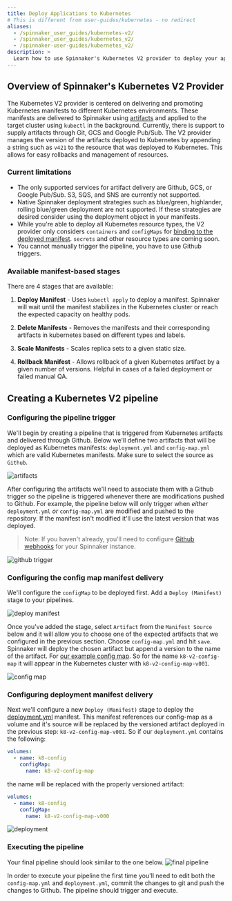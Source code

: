 ```yaml
---
title: Deploy Applications to Kubernetes
# This is different from user-guides/kubernetes - no redirect
aliases:
  - /spinnaker_user_guides/kubernetes-v2/
  - /spinnaker_user_guides/kubernetes_v2/
  - /spinnaker-user-guides/kubernetes_v2/
description: >
  Learn how to use Spinnaker's Kubernetes V2 provider to deploy your applications.
---
```


## Overview of Spinnaker's Kubernetes V2 Provider

The  Kubernetes V2 provider is centered on delivering and promoting Kubernetes manifests to different Kubernetes environments. These manifests are delivered to Spinnaker using [artifacts](https://www.spinnaker.io/reference/artifacts/in-kubernetes-v2/#kubernetes-objects-as-artifacts) and applied to the target cluster using `kubectl` in the background. Currently, there is support to supply artifacts through Git, GCS and Google Pub/Sub.  The V2 provider manages the version of the artifacts deployed to Kubernetes by appending a string such as `v421` to the resource that was deployed to Kubernetes.  This allows for easy rollbacks and management of resources.

### Current limitations
*  The only supported services for artifact delivery are Github, GCS, or Google Pub/Sub. S3, SQS, and SNS are currently not supported.
* Native Spinnaker deployment strategies such as blue/green, highlander, rolling blue/green deployment are not supported. If these strategies are desired consider using the deployment object in your manifests.
* While you're able to deploy all Kubernetes resource types, the V2 provider only considers `containers` and `configMaps` for [binding to the deployed manifest](https://www.spinnaker.io/reference/artifacts/in-kubernetes-v2/#kubernetes-objects-as-artifacts). `secrets` and other resource types are coming soon.
* You cannot manually trigger the pipeline, you have to use Github triggers.

### Available manifest-based stages

There are 4 stages that are available:

1. **Deploy Manifest** -  Uses `kubectl apply` to deploy a manifest.  Spinnaker will wait until the manifest stabilizes in the Kubernetes cluster or reach the expected capacity on healthy pods.

2. **Delete Manifests** - Removes the manifests and their corresponding artifacts in kubernetes based on different types and labels.  

3. **Scale Manifests** - Scales replica sets to a given static size.

4. **Rollback Manifest** - Allows rollback of a given Kubernetes artifact by a given number of versions.  Helpful in cases of a failed deployment or failed manual QA.


## Creating a Kubernetes V2 pipeline

### Configuring the pipeline trigger
We'll begin by creating a pipeline that is triggered from Kubernetes artifacts and delivered through Github.  Below we'll define two artifacts that will be deployed as Kubernetes manifests: `deployment.yml` and `config-map.yml` which are valid Kubernetes manifests.  Make sure to select the source as `Github`.

![artifacts](/images/page.png)

After configuring the artifacts we'll need to associate them with a Github trigger so the pipeline is triggered whenever there are modifications pushed to Github.  For example, the pipeline below will only trigger when _either_ `deployment.yml` _or_ `config-map.yml` are modified and pushed to the repository.  If the manifest isn't modified it'll use the latest version that was deployed.

> Note: If you haven't already, you'll need to configure [Github webhooks](https://www.spinnaker.io/setup/features/notifications/#github) for your Spinnaker instance.

![github trigger](/images/trigger.png)


### Configuring the config map manifest delivery

We'll configure the `configMap` to be deployed first. Add a `Deploy (Manifest)` stage to your pipelines.

![deploy manifest](/images/deploy_manifest.png)


Once you've added the stage, select `Artifact` from the `Manifest Source` below and it will allow you to choose one of the expected artifacts that we configured in the previous section.  Choose `config-map.yml` and hit `save`. Spinnaker will deploy the chosen artifact but append a version to the name of the artifact. For [our example config map](https://github.com/armory/spinnaker-k8s-v2-example/blob/master/manifests/demo.yml). So for the name `k8-v2-config-map` it will appear in the Kubernetes cluster with `k8-v2-config-map-v001`.

![config map](/images/config-map.png)

### Configuring deployment manifest delivery

Next we'll configure a new `Deploy (Manifest)` stage to deploy the [deployment.yml](https://github.com/armory/spinnaker-k8s-v2-example/blob/master/manifests/demo.yml) manifest.  This manifest references our config-map as a volume and it's source will be replaced by the versioned artifact deployed in the previous step: `k8-v2-config-map-v001`.  So if our `deployment.yml` contains the following:

```yaml
volumes:
  - name: k8-config
    configMap:
      name: k8-v2-config-map
```

the name will be replaced with the properly versioned artifact:
```yaml
volumes:
  - name: k8-config
    configMap:
      name: k8-v2-config-map-v000
```

![deployment](/images/Image-2018-01-26-at-5.36.53-PM.png)

### Executing the pipeline

Your final pipeline should look similar to the one below.
![final pipeline](/images/pipeline.png)

In order to execute your pipeline the first time you'll need to edit both the `config-map.yml` and `deployment.yml`, commit the changes to git and push the changes to Github. The pipeline should trigger and execute.

